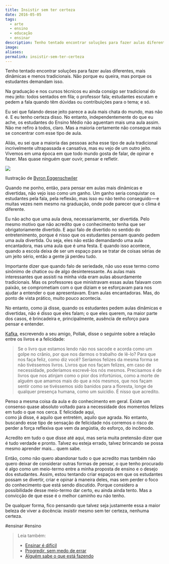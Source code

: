 ```yaml
---
title: Insistir sem ter certeza
date: 2016-05-05
tags:
  - arte
  - ensino
  - educação
  - ensinar
description: Tenho tentado encontrar soluções para fazer aulas diferentes, mais dinâmicas e menos tradicionais.
image: 
aliases:
permalink: insistir-sem-ter-certeza
---
```

Tenho tentado encontrar soluções para fazer aulas diferentes, mais dinâmicas e menos tradicionais. Não porque eu queira, mas porque os estudantes demandam isso.

Na graduação e nos cursos técnicos eu ainda consigo ser tradicional do meu jeito: todos sentados em fila; o professor fala; estudantes escutam e pedem a fala quando têm dúvidas ou contribuições para o tema; e só.

Eu sei que falando desse jeito parece a aula mais chata do mundo, mas não é. E eu tenho certeza disso. No entanto, independentemente do que eu ache, os estudantes do Ensino Médio não aguentam mais uma aula assim. Não me refiro à todos, claro. Mas a maioria certamente não consegue mais se concentrar com esse tipo de aula.

Aliás, eu sei que a maioria das pessoas acha esse tipo de aula tradicional incrivelmente ultrapassada e cansativa, mas eu vejo de um outro jeito. Vivemos em uma época em que todo mundo gosta de falar, de opinar e fazer. Mas quase ninguém quer ouvir, pensar e refletir.

<img src="/assets/img/insistir-sem-ter certeza-medium.jpeg">

Ilustração de [Byron Eggenschwiler](http://byronegg.tumblr.com/)

Quando me ponho, então, para pensar em aulas mais dinâmicas e divertidas, não vejo isso como um ganho. Um ganho seria conquistar os estudantes pela fala, pela reflexão, mas isso eu não tenho conseguido — e muitas vezes nem mesmo na graduação, onde pode parecer que o clima é diferente.

Eu não acho que uma aula deva, necessariamente, ser divertida. Pelo mesmo motivo que não acredito que o conhecimento tenha que ser obrigatoriamente divertido. E aqui falo de divertido no sentido do entretenimento, porque é nisso que os estudantes pensam quando pedem uma aula divertida. Ou seja, eles não estão demandando uma aula encantadora, mas uma aula que é uma festa. E quando isso acontece, quando a escola deixa de ser um espaço para se tratar de coisas sérias de um jeito sério, então a gente já perdeu tudo.

Importante dizer que quando falo de seriedade, não uso esse termo como sinônimo de chatice ou de algo desinteressante. As aulas mais interessantes que assisti na minha vida eram aulas absurdamente tradicionais. Mas os professores que ministravam essas aulas falavam com paixão, se comprometiam com o que diziam e se esforçavam para nos ajudar a entender o que apresentavam. Eram aulas encantadoras. Mas, do ponto de vista prático, muito pouco acontecia.

No entanto, como já disse, quando os estudantes pedem aulas dinâmicas e divertidas, não é disso que eles falam; o que eles querem, na maior parte dos casos, é brincadeira e, principalmente, ausência de esforço para pensar e entender.

[Kafka](https://pt.wikipedia.org/wiki/Franz_Kafka), escrevendo a seu amigo, Pollak, disse o seguinte sobre a relação entre os livros e a felicidade:

> Se o livro que estamos lendo não nos sacode e acorda como um golpe no crânio, por que nos darmos o trabalho de lê-lo? Para que nos faça feliz, como diz você? Seríamos felizes da mesma forma se não tivéssemos livros. Livros que nos façam felizes, em caso de necessidade, poderíamos escrevê-los nós mesmos. Precisamos é de livros que nos atinjam como o pior dos infortúnios, como a morte de alguém que amamos mais do que a nós mesmos, que nos façam sentir como se tivéssemos sido banidos para a floresta, longe de qualquer presença humana, como um suicídio. É nisso que acredito.

Penso a mesma coisa da aula e do conhecimento em geral. Existe um consenso quase absoluto voltado para a necessidade dos momentos felizes em tudo o que nos cerca. E felicidade aqui, como já disse, é aquilo que entretém, aquilo que agrada. No entanto, buscando esse tipo de sensação de felicidade nós corremos o risco de perder a força reflexiva que vem da angústia, do esforço, do incômodo.

Acredito em tudo o que disse até aqui, mas seria muita pretensão dizer que é tudo verdade e pronto. Talvez eu esteja errado, talvez brincando se possa mesmo aprender mais… quem sabe.

Então, como não quero abandonar tudo o que acredito mas também não quero deixar de considerar outras formas de pensar, o que tenho procurado é algo como um meio-termo entre a minha proposta de ensino e o desejo dos estudantes. Assim, estou tentando criar espaços em que os estudantes possam se divertir, criar e opinar à maneira deles, mas sem perder o foco do conhecimento que está sendo discutido. Porque considero a possibilidade desse meio-termo dar certo, eu ainda ainda tento. Mas a convicção de que esse é o melhor caminho eu não tenho.

De qualquer forma, fico pensando que talvez seja justamente essa a maior beleza de viver a docência: insistir mesmo sem ter certeza, nenhuma certeza.


#ensinar #ensino

> Leia também:
> - <a href="/ensinar-e-dificil">Ensinar é difícil</a>
> - <a href="/progredir-sem-medo-de-errar">Progredir, sem medo de errar</a>
> - <a href="/alguem-sabe-o-que-esta-fazendo">Alguém sabe o que está fazendo</a>
